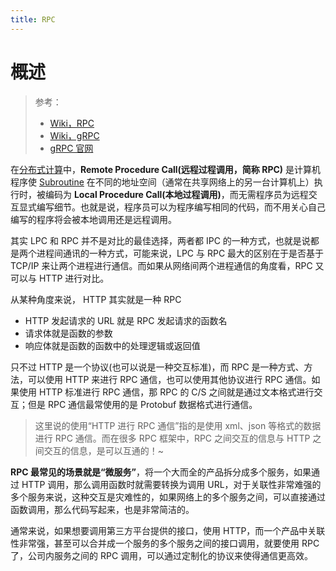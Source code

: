 ```yaml
---
title: RPC
---
```


# 概述

> 参考：
>
> - [Wiki，RPC](https://en.wikipedia.org/wiki/Remote_procedure_call)
> - [Wiki，gRPC](https://en.wikipedia.org/wiki/GRPC)
> - [gRPC 官网](https://grpc.io/)

在[分布式计算](https://en.wikipedia.org/wiki/Distributed_computing)中，**Remote Procedure Call(远程过程调用，简称 RPC)** 是计算机程序使 [Subroutine](/docs/2.编程/计算机科学/Function/Function.md) 在不同的地址空间（通常在共享网络上的另一台计算机上）执行时，被编码为 **Local Procedure Call(本地过程调用)**，而无需程序员为远程交互显式编写细节。也就是说，程序员可以为程序编写相同的代码，而不用关心自己编写的程序将会被本地调用还是远程调用。

其实 LPC 和 RPC 并不是对比的最佳选择，两者都 IPC 的一种方式，也就是说都是两个进程间通讯的一种方式，可能来说，LPC 与 RPC 最大的区别在于是否基于 TCP/IP 来让两个进程进行通信。而如果从网络间两个进程通信的角度看，RPC 又可以与 HTTP 进行对比。

从某种角度来说， HTTP 其实就是一种 RPC

- HTTP 发起请求的 URL 就是 RPC 发起请求的函数名
- 请求体就是函数的参数
- 响应体就是函数的函数中的处理逻辑或返回值

只不过 HTTP 是一个协议(也可以说是一种交互标准)，而 RPC 是一种方式、方法，可以使用 HTTP 来进行 RPC 通信，也可以使用其他协议进行 RPC 通信。如果使用 HTTP 标准进行 RPC 通信，那 RPC 的 C/S 之间就是通过文本格式进行交互；但是 RPC 通信最常使用的是 Protobuf 数据格式进行通信。

> 这里说的使用“HTTP 进行 RPC 通信”指的是使用 xml、json 等格式的数据进行 RPC 通信。而在很多 RPC 框架中，RPC 之间交互的信息与 HTTP 之间交互的信息，是可以互通的！~

**RPC 最常见的场景就是“微服务”**，将一个大而全的产品拆分成多个服务，如果通过 HTTP 调用，那么调用函数时就需要转换为调用 URL，对于关联性非常难强的多个服务来说，这种交互是灾难性的，如果网络上的多个服务之间，可以直接通过函数调用，那么代码写起来，也是非常简洁的。

通常来说，如果想要调用第三方平台提供的接口，使用 HTTP，而一个产品中关联性非常强，甚至可以合并成一个服务的多个服务之间的接口调用，就要使用 RPC 了，公司内服务之间的 RPC 调用，可以通过定制化的协议来使得通信更高效。
